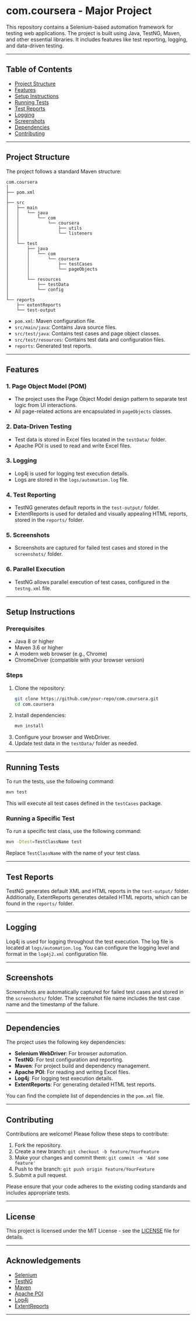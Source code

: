 # com.coursera - Major Project

This repository contains a Selenium-based automation framework for testing web applications. The project is built using Java, TestNG, Maven, and other essential libraries. It includes features like test reporting, logging, and data-driven testing.

---

## Table of Contents

- [Project Structure](#project-structure)
- [Features](#features)
- [Setup Instructions](#setup-instructions)
- [Running Tests](#running-tests)
- [Test Reports](#test-reports)
- [Logging](#logging)
- [Screenshots](#screenshots)
- [Dependencies](#dependencies)
- [Contributing](#contributing)

---

## Project Structure

The project follows a standard Maven structure:

```
com.coursera
│
├── pom.xml
│
├── src
│   ├── main
│   │   └── java
│   │       └── com
│   │           └── coursera
│   │               ├── utils
│   │               └── listeners
│   │
│   └── test
│       ├── java
│       │   └── com
│       │       └── coursera
│       │           ├── testCases
│       │           └── pageObjects
│       │
│       └── resources
│           ├── testData
│           └── config
│
└── reports
    ├── extentReports
    └── test-output
```

- `pom.xml`: Maven configuration file.
- `src/main/java`: Contains Java source files.
- `src/test/java`: Contains test cases and page object classes.
- `src/test/resources`: Contains test data and configuration files.
- `reports`: Generated test reports.

---

## Features

### 1. **Page Object Model (POM)**
   - The project uses the Page Object Model design pattern to separate test logic from UI interactions.
   - All page-related actions are encapsulated in `pageObjects` classes.

### 2. **Data-Driven Testing**
   - Test data is stored in Excel files located in the `testData/` folder.
   - Apache POI is used to read and write Excel files.

### 3. **Logging**
   - Log4j is used for logging test execution details.
   - Logs are stored in the `logs/automation.log` file.

### 4. **Test Reporting**
   - TestNG generates default reports in the `test-output/` folder.
   - ExtentReports is used for detailed and visually appealing HTML reports, stored in the `reports/` folder.

### 5. **Screenshots**
   - Screenshots are captured for failed test cases and stored in the `screenshots/` folder.

### 6. **Parallel Execution**
   - TestNG allows parallel execution of test cases, configured in the `testng.xml` file.

---

## Setup Instructions

### Prerequisites
- Java 8 or higher
- Maven 3.6 or higher
- A modern web browser (e.g., Chrome)
- ChromeDriver (compatible with your browser version)

### Steps
1. Clone the repository:
   ```bash
   git clone https://github.com/your-repo/com.coursera.git
   cd com.coursera
   ```
2. Install dependencies:
   ```bash
   mvn install
   ```
3. Configure your browser and WebDriver.
4. Update test data in the `testData/` folder as needed.

---

## Running Tests

To run the tests, use the following command:

```bash
mvn test
```

This will execute all test cases defined in the `testCases` package.

### Running a Specific Test
To run a specific test class, use the following command:

```bash
mvn -Dtest=TestClassName test
```

Replace `TestClassName` with the name of your test class.

---

## Test Reports

TestNG generates default XML and HTML reports in the `test-output/` folder. Additionally, ExtentReports generates detailed HTML reports, which can be found in the `reports/` folder.

---

## Logging

Log4j is used for logging throughout the test execution. The log file is located at `logs/automation.log`. You can configure the logging level and format in the `log4j2.xml` configuration file.

---

## Screenshots

Screenshots are automatically captured for failed test cases and stored in the `screenshots/` folder. The screenshot file name includes the test case name and the timestamp of the failure.

---

## Dependencies

The project uses the following key dependencies:

- **Selenium WebDriver**: For browser automation.
- **TestNG**: For test configuration and reporting.
- **Maven**: For project build and dependency management.
- **Apache POI**: For reading and writing Excel files.
- **Log4j**: For logging test execution details.
- **ExtentReports**: For generating detailed HTML test reports.

You can find the complete list of dependencies in the `pom.xml` file.

---

## Contributing

Contributions are welcome! Please follow these steps to contribute:

1. Fork the repository.
2. Create a new branch: `git checkout -b feature/YourFeature`
3. Make your changes and commit them: `git commit -m 'Add some feature'`
4. Push to the branch: `git push origin feature/YourFeature`
5. Submit a pull request.

Please ensure that your code adheres to the existing coding standards and includes appropriate tests.

---

## License

This project is licensed under the MIT License - see the [LICENSE](LICENSE) file for details.

---

## Acknowledgements

- [Selenium](https://www.selenium.dev/)
- [TestNG](https://testng.org/doc/index.html)
- [Maven](https://maven.apache.org/)
- [Apache POI](https://poi.apache.org/)
- [Log4j](https://logging.apache.org/log4j/2.x/)
- [ExtentReports](https://extentreports.com/docs/versions/5/java/)

---

